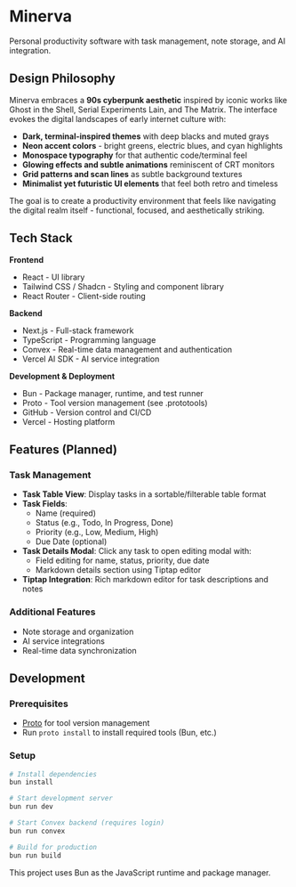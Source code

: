 # Minerva

Personal productivity software with task management, note storage, and AI integration.

## Design Philosophy

Minerva embraces a **90s cyberpunk aesthetic** inspired by iconic works like Ghost in the Shell, Serial Experiments Lain, and The Matrix. The interface evokes the digital landscapes of early internet culture with:

- **Dark, terminal-inspired themes** with deep blacks and muted grays
- **Neon accent colors** - bright greens, electric blues, and cyan highlights
- **Monospace typography** for that authentic code/terminal feel
- **Glowing effects and subtle animations** reminiscent of CRT monitors
- **Grid patterns and scan lines** as subtle background textures
- **Minimalist yet futuristic UI elements** that feel both retro and timeless

The goal is to create a productivity environment that feels like navigating the digital realm itself - functional, focused, and aesthetically striking.

## Tech Stack

**Frontend**

- React - UI library
- Tailwind CSS / Shadcn - Styling and component library
- React Router - Client-side routing

**Backend**

- Next.js - Full-stack framework
- TypeScript - Programming language
- Convex - Real-time data management and authentication
- Vercel AI SDK - AI service integration

**Development & Deployment**

- Bun - Package manager, runtime, and test runner
- Proto - Tool version management (see .prototools)
- GitHub - Version control and CI/CD
- Vercel - Hosting platform

## Features (Planned)

### Task Management

- **Task Table View**: Display tasks in a sortable/filterable table format
- **Task Fields**:
  - Name (required)
  - Status (e.g., Todo, In Progress, Done)
  - Priority (e.g., Low, Medium, High)
  - Due Date (optional)
- **Task Details Modal**: Click any task to open editing modal with:
  - Field editing for name, status, priority, due date
  - Markdown details section using Tiptap editor
- **Tiptap Integration**: Rich markdown editor for task descriptions and notes

### Additional Features

- Note storage and organization
- AI service integrations
- Real-time data synchronization

## Development

### Prerequisites

- [Proto](https://moonrepo.dev/proto) for tool version management
- Run `proto install` to install required tools (Bun, etc.)

### Setup

```bash
# Install dependencies
bun install

# Start development server
bun run dev

# Start Convex backend (requires login)
bun run convex

# Build for production
bun run build
```

This project uses Bun as the JavaScript runtime and package manager.
